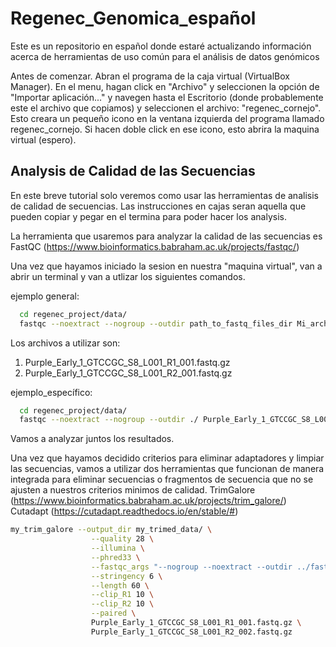 # Regenec_Genomica_español
Este es un repositorio en español donde estaré actualizando información acerca de herramientas de uso común para el análisis de datos genómicos

Antes de comenzar. Abran el programa de la caja virtual (VirtualBox Manager). En el menu, hagan click en "Archivo" y seleccionen la opción de "Importar aplicación..." y navegen hasta el Escritorio (donde probablemente este el archivo que copiamos) y seleccionen el archivo: "regenec_cornejo".
 Esto creara un pequeño icono en la ventana izquierda del programa llamado regenec_cornejo. Si hacen doble click en ese icono, esto abrira la maquina virtual (espero).

## Analysis de Calidad de las Secuencias

En este breve tutorial solo veremos como usar las herramientas de analisis de calidad de secuencias.
Las instrucciones en cajas seran aquella que pueden copiar y pegar en el termina para poder hacer los analysis.

La herramienta que usaremos para analyzar la calidad de las secuencias es FastQC (https://www.bioinformatics.babraham.ac.uk/projects/fastqc/)

Una vez que hayamos iniciado la sesion en nuestra "maquina virtual", van a abrir un terminal y van a utlizar los siguientes comandos.

ejemplo general:
```bash
  cd regenec_project/data/
  fastqc --noextract --nogroup --outdir path_to_fastq_files_dir Mi_archivo.fastq.gz
```
Los archivos a utilizar son: 
  1.  Purple_Early_1_GTCCGC_S8_L001_R1_001.fastq.gz
  2.  Purple_Early_1_GTCCGC_S8_L001_R2_001.fastq.gz
  
ejemplo_específico:
```bash
  cd regenec_project/data/
  fastqc --noextract --nogroup --outdir ./ Purple_Early_1_GTCCGC_S8_L001_R1_001.fastq.gz
```
Vamos a analyzar juntos los resultados.

Una vez que hayamos decidido criterios para eliminar adaptadores y limpiar las secuencias, vamos a utilizar dos herramientas que funcionan de manera integrada para eliminar secuencias o fragmentos de secuencia que no se ajusten a nuestros criterios minimos de calidad.
TrimGalore (https://www.bioinformatics.babraham.ac.uk/projects/trim_galore/)
Cutadapt (https://cutadapt.readthedocs.io/en/stable/#)

```bash
my_trim_galore --output_dir my_trimed_data/ \
                  --quality 28 \
                  --illumina \
                  --phred33 \
                  --fastqc_args "--nogroup --noextract --outdir ../fastqc" \
                  --stringency 6 \
                  --length 60 \
                  --clip_R1 10 \
                  --clip_R2 10 \
                  --paired \
                  Purple_Early_1_GTCCGC_S8_L001_R1_001.fastq.gz \
                  Purple_Early_1_GTCCGC_S8_L001_R2_002.fastq.gz
```

